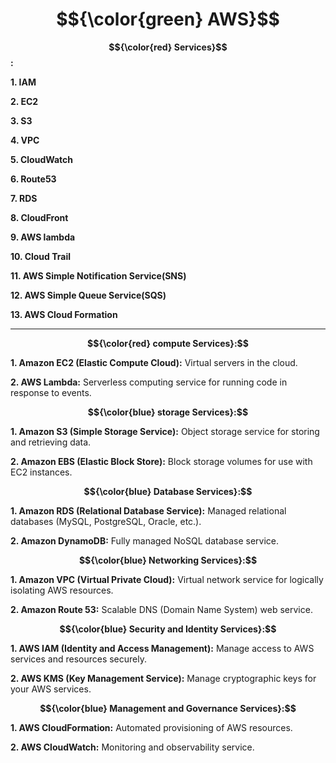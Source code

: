 # $${\color{green} AWS}$$


**$${\color{red} Services}$$:**

**1. IAM**

**2. EC2**

**3. S3**

**4. VPC**

**5. CloudWatch**

**6. Route53**

**7. RDS**

**8. CloudFront**

**9. AWS lambda**

**10. Cloud Trail**

**11. AWS Simple Notification Service(SNS)**

**12. AWS Simple Queue Service(SQS)**

**13. AWS Cloud Formation**


-------------------------------------------------------------------------------------------------------------------------------------------------------------------------------------------------------------------------




**$${\color{red} compute Services}:$$**

**1. Amazon EC2 (Elastic Compute Cloud):** Virtual servers in the cloud.

**2. AWS Lambda:** Serverless computing service for running code in response to events.

**$${\color{blue} storage Services}:$$**

**1. Amazon S3 (Simple Storage Service):** Object storage service for storing and retrieving data.

**2. Amazon EBS (Elastic Block Store):** Block storage volumes for use with EC2 instances.

**$${\color{blue} Database Services}:$$**

**1. Amazon RDS (Relational Database Service):** Managed relational databases (MySQL, PostgreSQL, Oracle, etc.).

**2. Amazon DynamoDB:** Fully managed NoSQL database service.

**$${\color{blue} Networking Services}:$$**

**1. Amazon VPC (Virtual Private Cloud):** Virtual network service for logically isolating AWS resources.

**2. Amazon Route 53:** Scalable DNS (Domain Name System) web service.

**$${\color{blue} Security and Identity Services}:$$**

**1. AWS IAM (Identity and Access Management):** Manage access to AWS services and resources securely.

**2. AWS KMS (Key Management Service):** Manage cryptographic keys for your AWS services.

**$${\color{blue} Management and Governance Services}:$$**

**1. AWS CloudFormation:** Automated provisioning of AWS resources.

**2. AWS CloudWatch:** Monitoring and observability service.
